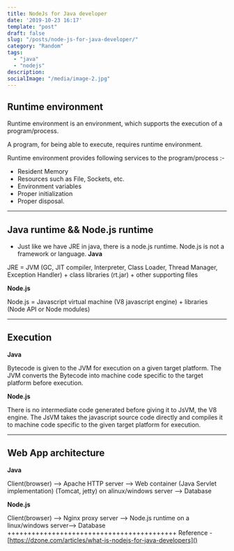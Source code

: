 ```yaml
---
title: NodeJs for Java developer
date: '2019-10-23 16:17'
template: "post"
draft: false
slug: "/posts/node-js-for-java-developer/"
category: "Random"
tags:
  - "java"
  - "nodejs"
description:
socialImage: "/media/image-2.jpg"
---
```

## Runtime environment
Runtime environment is an environment, which supports the execution of a program/process. 

A program, for being able to execute, requires runtime environment. 

Runtime environment provides following services to the program/process :-

 + Resident Memory
 + Resources such as File, Sockets, etc.
 + Environment variables
 + Proper initialization
 + Proper disposal.
****
## Java runtime && Node.js runtime
* Just like we have JRE in java, there is a node.js runtime. Node.js is not a framework or language.
**Java**

JRE = JVM (GC, JIT compiler, Interpreter, Class Loader, Thread Manager, Exception Handler) + class libraries (rt.jar) + other supporting files

**Node.js**

Node.js = Javascript virtual machine (V8 javascript engine) + libraries (Node API or Node modules)

****
## Execution
**Java**

Bytecode is given to the JVM for execution on a given target platform. The JVM converts the Bytecode into machine code specific to the target platform before execution.

**Node.js**

There is no intermediate code generated before giving it to JsVM, the V8 engine. The JsVM takes the javascript source code directly and compiles it to machine code specific to the given target platform for execution.

****
## Web App architecture
**Java**

Client(browser) --> Apache HTTP server --> Web container (Java Servlet implementation) (Tomcat, jetty) on alinux/windows server --> Database

**Node.js**

Client(browser) --> Nginx proxy server --> Node.js runtime on a linux/windows  server--> Database
++++++++++++++++++++++++++++++++++++++++++
Reference - [https://dzone.com/articles/what-is-nodejs-for-java-developers]()
